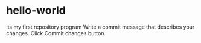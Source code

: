 # hello-world
its my first repository program 
Write a commit message that describes your changes.
Click Commit changes button.
